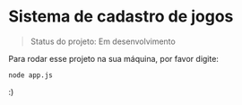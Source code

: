 <h1>Sistema de cadastro de jogos</h1>

 > Status do projeto: Em desenvolvimento
 
 Para rodar esse projeto na sua máquina, por favor digite:
 
 ```
 node app.js
 
 ```

:)